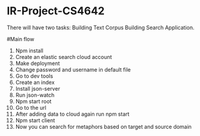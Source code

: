 # IR-Project-CS4642
There will have two tasks:   Building Text Corpus Building Search Application.

#Main flow
1.  Npm install
2.	Create an elastic search cloud account
3.	Make deployment
4.	Change password and username in default file
5.	Go to dev tools 
6.	Create an index
7.	Install json-server
8.	Run json-watch
9.	Npm start root
10.	Go to the url
11.	After adding data to cloud again run npm start
12.	Npm start client
13.	Now you can search for metaphors based on target and source domain


